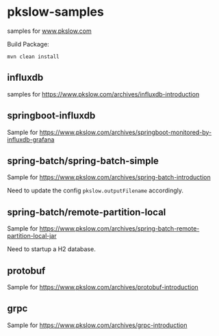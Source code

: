 # pkslow-samples
samples for www.pkslow.com

Build Package:
```shell script
mvn clean install
```

## influxdb
samples for https://www.pkslow.com/archives/influxdb-introduction

## springboot-influxdb
Sample for https://www.pkslow.com/archives/springboot-monitored-by-influxdb-grafana

## spring-batch/spring-batch-simple
Sample for https://www.pkslow.com/archives/spring-batch-introduction

Need to update the config `pkslow.outputFilename` accordingly.

## spring-batch/remote-partition-local
Sample for https://www.pkslow.com/archives/spring-batch-remote-partition-local-jar

Need to startup a H2 database.

## protobuf
Sample for https://www.pkslow.com/archives/protobuf-introduction

## grpc
Sample for https://www.pkslow.com/archives/grpc-introduction
